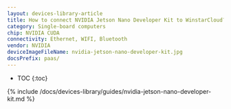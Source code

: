 ```yaml
---
layout: devices-library-article
title: How to connect NVIDIA Jetson Nano Developer Kit to WinstarCloud?
category: Single-board computers
chip: NVIDIA CUDA
connectivity: Ethernet, WIFI, Bluetooth
vendor: NVIDIA
deviceImageFileName: nvidia-jetson-nano-developer-kit.jpg
docsPrefix: paas/
---
```



* TOC
{:toc}

{% include /docs/devices-library/guides/nvidia-jetson-nano-developer-kit.md %}